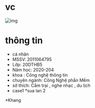 # vc 
![img](https://github.com/nguyenngoccuong16122002/2011064795-nguyenngoccuong/assets/80567562/21a24d39-8265-4310-965c-2c778d986e0c)
# thông tin
* cá nhân
* MSSV: 2011064795
* Lớp: 20DTHB5
* Năm học: 2020-204
* khoa : Công nghệ thông tin
* chuyên ngành: Công Nghệ phần Mềm
* sở thích: Cắm trại , nghe nhạc , du lịch
* case1
*sua lan 2

*Khang

